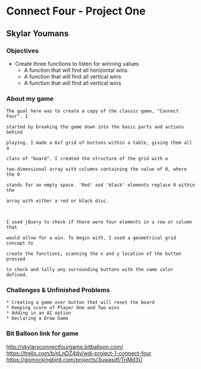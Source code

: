 # Connect Four - Project One


## Skylar Youmans

### Objectives

* Create three functions to listen for winning values
    * A function that will find all horizontal wins
    * A function that will find all vertical wins
    * A function that will find all vertical wins

### About my game

    The goal here was to create a copy of the classic game, "Connect Four". I 
    
    started by breaking the game down into the basic parts and actions behind 
    
    playing. I made a 6x7 grid of buttons within a table, giving them all a 
    
    class of "board". I created the structure of the grid with a 
    
    two-dimensional array with columns containing the value of 0, where the 0 
    
    stands for an empty space. 'Red' and 'black' elements replace 0 within the 
    
    array with either a red or black disc.



    I used jQuery to check if there were four elements in a row or column that 
    
    would allow for a win. To begin with, I used a geometrical grid concept to 
    
    create the functions, scanning the x and y location of the button pressed 
    
    to check and tally any surrounding buttons with the same color defined.

### Challenges & Unfinished Problems

    * Creating a game over button that will reset the board
    * Keeping score of Player One and Two wins
    * Adding in an AI option
    * Declaring a Draw Game

### Bit Balloon link for game

http://skylarsconnectfourgame.bitballoon.com/
https://trello.com/b/nLnDZ4dv/wdi-project-1-connect-four
https://gomockingbird.com/projects/3uwasdf/TnMd3U
